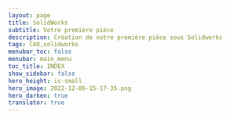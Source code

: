 ```yaml
---
layout: page
title: SolidWorks
subtitle: Votre première pièce
description: Création de votre première pièce sous Solidworks
tags: CAO,solidworks
menubar_toc: false
menubar: main_menu
toc_title: INDEX
show_sidebar: false
hero_height: is-small
hero_image: 2022-12-06-15-17-35.png
hero_darken: true
translator: true
---
```



